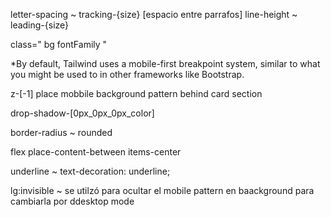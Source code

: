 letter-spacing ~ tracking-{size}
[espacio entre parrafos] line-height ~ leading-{size}

<body>
class="
  bg
  fontFamily
  "
</body>

*By default, Tailwind uses a mobile-first breakpoint system, similar to what you might be used to in other frameworks like Bootstrap.

z-[-1] place mobbile background pattern behind card section

drop-shadow-[0px_0px_0px_color]

border-radius ~ rounded

flex 
place-content-between
items-center

underline ~ text-decoration: underline;

lg:invisible ~ se utilzó para ocultar el mobile pattern en baackground para cambiarla por ddesktop mode

